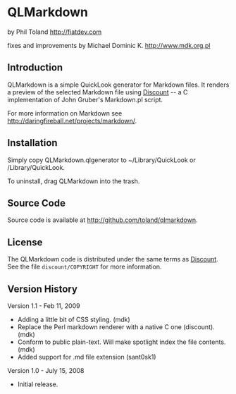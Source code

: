 QLMarkdown
==========

by Phil Toland
<http://fiatdev.com>

fixes and improvements by Michael Dominic K.
<http://www.mdk.org.pl>

Introduction
------------

QLMarkdown is a simple QuickLook generator for Markdown files. It renders a
preview of the selected Markdown file using [Discount][Discount] -- a C implementation of 
John Gruber's Markdown.pl script.

For more information on Markdown see 
<http://daringfireball.net/projects/markdown/>.


Installation
------------

Simply copy QLMarkdown.qlgenerator to ~/Library/QuickLook or /Library/QuickLook.

To uninstall, drag QLMarkdown into the trash.


Source Code
-----------

Source code is available at <http://github.com/toland/qlmarkdown>.


License
-------

The QLMarkdown code is distributed under the same terms as [Discount][Discount]. See
the file `discount/COPYRIGHT` for more information.

Version History
---------------

Version 1.1 - Feb 11, 2009

* Adding a little bit of CSS styling. (mdk)
* Replace the Perl markdown renderer with a native C one (discount). (mdk)
* Conform to public plain-text. Will make spotlight index the file
  contents. (mdk) 
* Added support for .md file extension (sant0sk1)

Version 1.0 - July 15, 2008

* Initial release.

[Discount]: http://www.pell.portland.or.us/~orc/Code/markdown/
